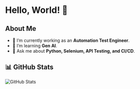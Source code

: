 # Hello, World! 👋

## About Me
- 🔭 I’m currently working as an **Automation Test Engineer**.
- 🌱 I’m learning **Gen AI**.
- 💬 Ask me about **Python, Selenium, API Testing, and CI/CD**.

## 📊 GitHub Stats
![GitHub Stats](https://github-readme-stats.vercel.app/api?username=tejanbsai&show_icons=true&theme=radical)
